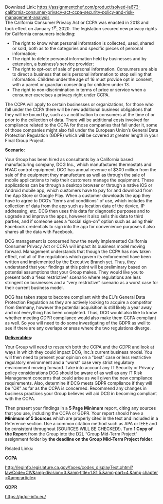 Download Link: https://assignmentchef.com/product/solved-ia673-california-consumer-privacy-act-ccpa-security-policy-and-risk-management-analysis
<br>
The California Consumer Privacy Act or CCPA was enacted in 2018 and took effect on January 1<sup>st</sup>, 2020. The legislation secured new privacy rights for California consumers including:




<ul>

 <li>The right to know what personal information is collected, used, shared or sold, both as to the categories and specific pieces of personal information;</li>

 <li>The right to delete personal information held by businesses and by extension, a business’s service provider;</li>

 <li>The right to opt-out of sale of personal information. Consumers are able to direct a business that sells personal information to stop selling that information. Children under the age of 16 must provide opt in consent, with a parent or guardian consenting for children under 13.</li>

 <li>The right to non-discrimination in terms of price or service when a consumer exercises a privacy right under CCPA.</li>

</ul>




The CCPA will apply to certain businesses or organizations, for those who fall under the CCPA there will be new additional business obligations that they will be bound by, such as a notification to consumers at the time of or prior to the collection of data. There will be additional costs involved for compliance related to the CCPA for those companies that fall under it, some of those companies might also fall under the European Union’s General Data Protection Regulation (GDPR) which will be covered at greater length in your Final Group Project.




<strong><u>Scenario</u>:</strong>

<strong> </strong>

Your Group has been hired as consultants by a California based manufacturing company, DCG Inc., which manufactures thermostats and HVAC control equipment. DCG has annual revenue of $300 million from the sale of the equipment they manufacture as well as through the sale of mobile applications to help their customers manage the equipment. These applications can be through a desktop browser or through a native iOS or Android mobile app, which customers have to pay for and download from the App Store or Google Play. When a customer downloads the app they have to agree to DCG’s “terms and conditions” of use, which includes the collection of data from the app such as location data of the device, IP addressing, etc. DCG then uses this data for diagnostic purposes and to upgrade and improve the apps, however it also sells this data to third parties, and if someone uses a “social sign-on” option such as using their Facebook credentials to sign into the app for convenience purposes it also shares all the data with Facebook.




DCG management is concerned how the newly implemented California Consumer Privacy Act or CCPA will impact its business model moving forward. Management understands that though the CCPA has now taken effect, not all of the regulations which govern its enforcement have been written and implemented by the Executive Branch yet. Thus, they understand that your findings at this point will be preliminary based on potential assumptions that your Group makes. They would like you to present both a “less restrictive” scenario where regulations are less stringent on businesses and a “very restrictive” scenario as a worst case for their current business model.




DCG has taken steps to become compliant with the EU’s General Data Protection Regulation as they are actively looking to acquire a competitor from Germany, however the potential acquisition is still likely a year away and not everything has been completed. Thus, DCG would also like to know whether meeting GDPR compliance would also make them CCPA compliant as well. So you will need to do some investigating of the GDPR as well to see if there are any overlaps or areas where the two regulations diverge.




<strong><u>Deliverables</u>:</strong>

<strong> </strong>

Your Group will need to research both the CCPA and the GDPR and look at ways in which they could impact DCG, Inc.’s current business model. You will then need to present your opinion on a “best” case or less restrictive regulatory environment and a “worst” case very strict regulatory environment moving forward. Take into account any IT Security or Privacy policy considerations DCG should be aware of as well as any IT Risk Management concerns that could arise as well given the new compliance requirements. Also, determine if DCG meets GDPR compliance if they will be “OK” as far as the CCPA is concerned. Recommend any changes in business practices your Group believes will aid DCG in becoming compliant with the CCPA.




Then present your findings in a <strong>5 Page Minimum</strong> report, citing any sources that you use, including the CCPA or GDPR. Your report should have a <strong>Minimum of 5 Sources</strong> which are properly cited in the text and included in a Reference section. Use a common citation method such as APA or IEEE and be consistent throughout (SOURCES WILL BE CHECKED!). Turn <strong>1 Copy of the Report</strong> from the Group into the D2L “Group Mid-Term Project” assignment folder by <strong>the deadline on the Group Mid-Term Project folder</strong>.













Related Links:




<strong>CCPA</strong>

<a href="https://leginfo.legislature.ca.gov/faces/codes_displayText.xhtml?lawCode=CIV&amp;division=3.&amp;title=1.81.5.&amp;part=4.&amp;chapter=&amp;article=">http://leginfo.legislature.ca.gov/faces/codes_displayText.xhtml?lawCode=CIV&amp;division=3.&amp;title=1.81.5.&amp;part=4.&amp;chapter=&amp;article=</a>




<strong>GDPR</strong>

<a href="https://gdpr-info.eu/">https://gdpr-info.eu/</a>